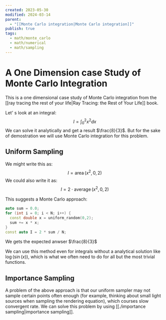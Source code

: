 ```yaml
---
created: 2023-05-30
modified: 2024-03-14
parent:
  - "[[Monte Carlo integration|Monte Carlo integration]]"
publish: true
tags:
  - math/monte_carlo
  - math/numerical
  - math/sampling
---
```


# A One Dimension case Study of Monte Carlo Integration

This is a one dimensional case study of Monte Carlo integration from the [[ray tracing the rest of your life|Ray Tracing: the Rest of Your Life]] book.

Let' s look at an integral:
$$
I=\int_0^2 x^2 d x
$$
We can solve it analytically and get a result $\frac{8}{3}$. But for the sake of demostration we will use Monte Carlo integration for this problem.

## Uniform Sampling
We might write this as:
$$
I=\operatorname{area}\left(x^2, 0,2\right)
$$
We could also write it as:
$$
I=2 \cdot \operatorname{average}\left(x^2, 0,2\right)
$$

This suggests a Monte Carlo approach:
```cpp
auto sum = 0.0;
for (int i = 0; i < N; i++) {
  const double x = uniform_random(0,2);
  sum += x * x;
}
const auto I = 2 * sum / N;
```
We gets the expected anwser $\frac{8}{3}$

We can use this method even for integrals without a analytical solution like $\log(\sin(x))$, which is what we often need to do for all but the most trivial functions.

## Importance Sampling
A problem of the above approach is that our uniform sampler may not sample certain points often enough (for example, thinking about small light sources when sampling the rendering equation), which courses slow convergent rate. We can solve this problem by using [[./importance sampling|importance sampling]].